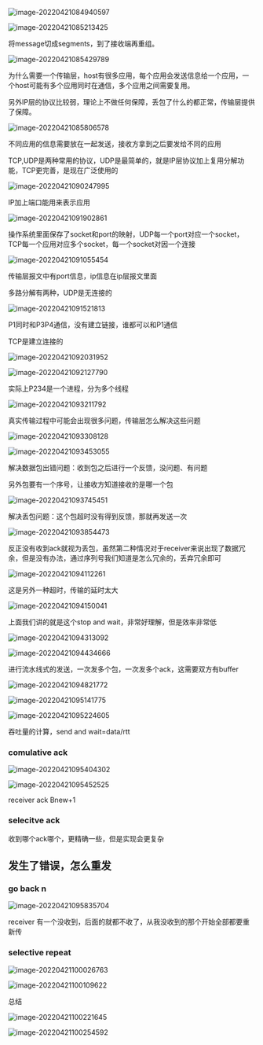 ![image-20220421084940597](传输层1.assets/image-20220421084940597.png)

![image-20220421085213425](传输层1.assets/image-20220421085213425.png)

将message切成segments，到了接收端再重组。

![image-20220421085429789](传输层1.assets/image-20220421085429789.png)

为什么需要一个传输层，host有很多应用，每个应用会发送信息给一个应用，一个host可能有多个应用同时在通信，多个应用之间需要复用。

另外IP层的协议比较弱，理论上不做任何保障，丢包了什么的都正常，传输层提供了保障。

![image-20220421085806578](传输层1.assets/image-20220421085806578.png)

不同应用的信息需要放在一起发送，接收方拿到之后要发给不同的应用

TCP,UDP是两种常用的协议，UDP是最简单的，就是IP层协议加上复用分解功能，TCP更完善，是现在广泛使用的

![image-20220421090247995](传输层1.assets/image-20220421090247995.png)

IP加上端口能用来表示应用

![image-20220421091902861](传输层1.assets/image-20220421091902861.png)

操作系统里面保存了socket和port的映射，UDP每一个port对应一个socket，TCP每一个应用对应多个socket，每一个socket对因一个连接

![image-20220421091055454](传输层1.assets/image-20220421091055454.png)

传输层报文中有port信息，ip信息在ip层报文里面

多路分解有两种，UDP是无连接的

![image-20220421091521813](传输层1.assets/image-20220421091521813.png)

P1同时和P3P4通信，没有建立链接，谁都可以和P1通信

TCP是建立连接的

![image-20220421092031952](传输层1.assets/image-20220421092031952.png)

![image-20220421092127790](传输层1.assets/image-20220421092127790.png)

实际上P234是一个进程，分为多个线程

![image-20220421093211792](传输层1.assets/image-20220421093211792.png)

真实传输过程中可能会出现很多问题，传输层怎么解决这些问题

![image-20220421093308128](传输层1.assets/image-20220421093308128.png)

![image-20220421093453055](传输层1.assets/image-20220421093453055.png)

解决数据包出错问题：收到包之后进行一个反馈，没问题、有问题

另外包要有一个序号，让接收方知道接收的是哪一个包

![image-20220421093745451](传输层1.assets/image-20220421093745451.png)

解决丢包问题：这个包超时没有得到反馈，那就再发送一次

![image-20220421093854473](传输层1.assets/image-20220421093854473.png)

反正没有收到ack就视为丢包，虽然第二种情况对于receiver来说出现了数据冗余，但是没有办法，通过序列号我们知道是怎么冗余的，丢弃冗余即可

![image-20220421094112261](传输层1.assets/image-20220421094112261.png)

这是另外一种超时，传输的延时太大

![image-20220421094150041](传输层1.assets/image-20220421094150041.png)

上面我们讲的就是这个stop and wait，非常好理解，但是效率非常低

![image-20220421094313092](传输层1.assets/image-20220421094313092.png)

![image-20220421094434666](传输层1.assets/image-20220421094434666.png)

进行流水线式的发送，一次发多个包，一次发多个ack，这需要双方有buffer

![image-20220421094821772](传输层1.assets/image-20220421094821772.png)

![image-20220421095141775](传输层1.assets/image-20220421095141775.png)

![image-20220421095224605](传输层1.assets/image-20220421095224605.png)

吞吐量的计算，send and wait=data/rtt

### comulative ack

![image-20220421095404302](传输层1.assets/image-20220421095404302.png)

![image-20220421095452525](传输层1.assets/image-20220421095452525.png)

receiver ack Bnew+1

### selecitve ack

收到哪个ack哪个，更精确一些，但是实现会更复杂

## 发生了错误，怎么重发

### go back n

![image-20220421095835704](传输层1.assets/image-20220421095835704.png)

receiver 有一个没收到，后面的就都不收了，从我没收到的那个开始全部都要重新传

### selective repeat

![image-20220421100026763](传输层1.assets/image-20220421100026763.png)

![image-20220421100109622](传输层1.assets/image-20220421100109622.png)

总结

![image-20220421100221645](传输层1.assets/image-20220421100221645.png)

![image-20220421100254592](传输层1.assets/image-20220421100254592.png)